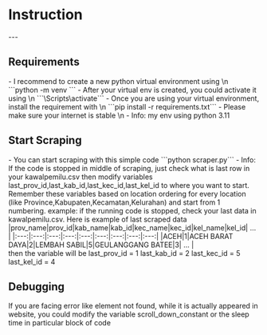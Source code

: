 <html>
<body>
<h1>Instruction</h1>
---
<h2>Requirements</h2>
- I recommend to create a new python virtual environment using \n
```python -m venv <your-env-name>```
- After your virtual env is created, you could activate it using \n
```<your-env-name>\Scripts\activate```
- Once you are using your virtual environment, install the requirement with \n
```pip install -r requirements.txt```
- Please make sure your internet is stable \n
- Info: my env using python 3.11
<br>
<h2>Start Scraping</h2>
- You can start scraping with this simple code 
```python scraper.py```
- Info: If the code is stopped in middle of scraping, just check what is last row in your kawalpemilu.csv then modify variables last_prov_id,last_kab_id,last_kec_id,last_kel_id to where you want to start. Remember these variables based on location ordering for every location (like Province,Kabupaten,Kecamatan,Kelurahan) and start from 1 numbering. 
example: if the running code is stopped, check your last data in kawalpemilu.csv. Here is example of last scraped data
|prov_name|prov_id|kab_name|kab_id|kec_name|kec_id|kel_name|kel_id| ... |
|:---:|:---:|:---:|:---:|:---:|:---:|:---:|:---:|:---:|
|ACEH|1|ACEH BARAT DAYA|2|LEMBAH SABIL|5|GEULANGGANG BATEE|3| ... |
<br>
then the variable will be
last_prov_id = 1
last_kab_id = 2
last_kec_id = 5
last_kel_id = 4
<br>
<h2>Debugging</h2>
If you are facing error like element not found, while it is actually appeared in website, you could modify the variable scroll_down_constant or the sleep time in particular block of code
</body>
</html>